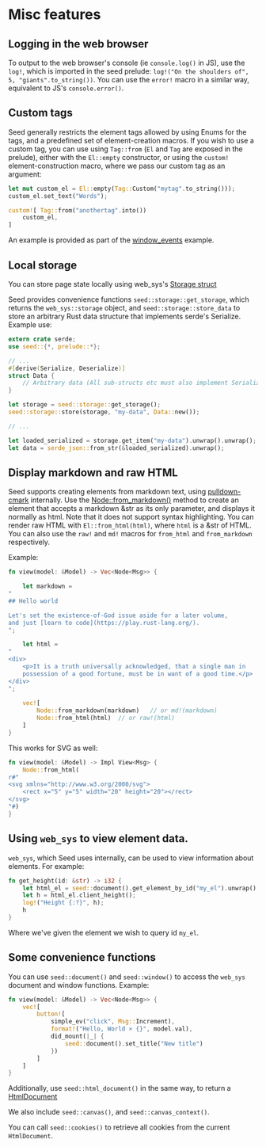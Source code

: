 # Misc features

## Logging in the web browser
To output to the web browser's console (ie `console.log()` in JS), use 
 the `log!`, which is imported in the seed prelude: 
`log!("On the shoulders of", 5, "giants".to_string())`. You can use the `error!` macro
in a similar way, equivalent to JS's `console.error()`.

## Custom tags
Seed generally restricts the element tags allowed by using Enums for the tags, and
a predefined set of element-creation macros. If you wish to use a custom tag, you can
use using `Tag::from` (`El` and `Tag` are
exposed in the prelude), either with the `El::empty` constructor, or using the `custom!`
element-construction macro, where we pass our custom tag as an argument:
```rust
let mut custom_el = El::empty(Tag::Custom("mytag".to_string()));
custom_el.set_text("Words");

custom![ Tag::from("anothertag".into())
    custom_el,
]
```
An example is provided as part of the [window_events](https://github.com/seed-rs/seed/tree/master/examples/todomvc)
example.

## Local storage
You can store page state locally using web_sys's [Storage struct](https://rustwasm.github.io/wasm-bindgen/api/web_sys/struct.Storage.html)

Seed provides convenience functions `seed::storage::get_storage`, which returns 
the `web_sys::storage` object, and `seed::storage::store_data` to store an arbitrary
Rust data structure that implements serde's Serialize. Example use:

```rust
extern crate serde;
use seed::{*, prelude::*};

// ...
#[derive(Serialize, Deserialize)]
struct Data {
    // Arbitrary data (All sub-structs etc must also implement Serialize and Deserialize)
}

let storage = seed::storage::get_storage();
seed::storage::store(storage, "my-data", Data::new());

// ...

let loaded_serialized = storage.get_item("my-data").unwrap().unwrap();
let data = serde_json::from_str(&loaded_serialized).unwrap();
```

## Display markdown and raw HTML
Seed supports creating elements from markdown text, using [pulldown-cmark](https://github.com/raphlinus/pulldown-cmark)
internally. Use the [Node::from_markdown()](https://docs.rs/seed/0.5.1/seed/dom_types/struct.Node.html#method.from_markdown)
method to create an element that accepts a markdown &str as its only parameter, and displays
it normally as html. Note that it does not support syntax highlighting. You can render raw HTML with `El::from_html(html)`, where `html` is a 
&str of HTML. You can also use the `raw!` and `md!` macros for `from_html` and 
`from_markdown` respectively.

Example:
```rust
fn view(model: &Model) -> Vec<Node<Msg>> {

    let markdown = 
"
## Hello world

Let's set the existence-of-God issue aside for a later volume,
and just [learn to code](https://play.rust-lang.org/).
";

    let html = 
"
<div>
    <p>It is a truth universally acknowledged, that a single man in 
    possession of a good fortune, must be in want of a good time.</p>
</div>
";
    
    vec![
        Node::from_markdown(markdown)   // or md!(markdown)
        Node::from_html(html)  // or raw!(html)
    ]
}
```

This works for SVG as well:
```rust
fn view(model: &Model) -> Impl View<Msg> {
    Node::from_html(
r#"
<svg xmlns="http://www.w3.org/2000/svg">
    <rect x="5" y="5" width="20" height="20"></rect>
</svg>
"#)
}
```

## Using `web_sys` to view element data.
`web_sys`, which Seed uses internally, can be used to view information about elements. For example:
```rust
fn get_height(id: &str) -> i32 {	
    let html_el = seed::document().get_element_by_id("my_el").unwrap();
    let h = html_el.client_height();	
    log!("Height {:?}", h);	
    h	
}
```
Where we've given the element we wish to query id `my_el`.


## Some convenience functions
You can use `seed::document()` and `seed::window()` to access the `web_sys` document
and window functions. Example:
```rust
fn view(model: &Model) -> Vec<Node<Msg>> {
    vec![
        button![ 
            simple_ev("click", Msg::Increment), 
            format!("Hello, World × {}", model.val),
            did_mount(|_| {
                seed::document().set_title("New title")
            })
        ]
    ]
}
```

Additionally, use `seed::html_document()` in the same way, to return a 
[HtmlDocument](https://rustwasm.github.io/wasm-bindgen/api/web_sys/struct.HtmlDocument.html)

We also include `seed::canvas()`, and `seed::canvas_context()`.

You can call `seed::cookies()` to retrieve all cookies from the current `HtmlDocument`.